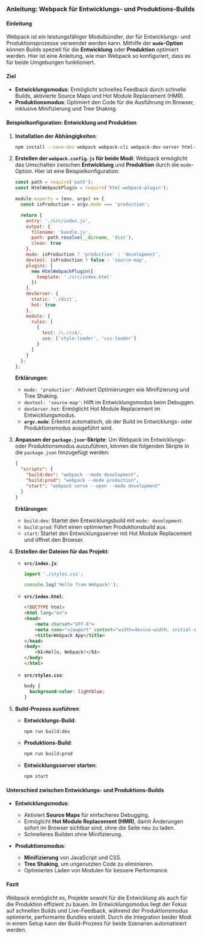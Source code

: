 ### Anleitung: Webpack für Entwicklungs- und Produktions-Builds

#### Einleitung
Webpack ist ein leistungsfähiger Modulbündler, der für Entwicklungs- und Produktionsprozesse verwendet werden kann. Mithilfe der **`mode`-Option** können Builds speziell für die **Entwicklung** oder **Produktion** optimiert werden. Hier ist eine Anleitung, wie man Webpack so konfiguriert, dass es für beide Umgebungen funktioniert.

#### Ziel
- **Entwicklungsmodus**: Ermöglicht schnelles Feedback durch schnelle Builds, aktivierte Source Maps und Hot Module Replacement (HMR).
- **Produktionsmodus**: Optimiert den Code für die Ausführung im Browser, inklusive Minifizierung und Tree Shaking.

#### Beispielkonfiguration: Entwicklung und Produktion

1. **Installation der Abhängigkeiten**:
   ```bash
   npm install --save-dev webpack webpack-cli webpack-dev-server html-webpack-plugin style-loader css-loader
   ```

2. **Erstellen der `webpack.config.js` für beide Modi**:
   Webpack ermöglicht das Umschalten zwischen **Entwicklung** und **Produktion** durch die `mode`-Option. Hier ist eine Beispielkonfiguration:
   
   ```javascript
   const path = require('path');
   const HtmlWebpackPlugin = require('html-webpack-plugin');

   module.exports = (env, argv) => {
     const isProduction = argv.mode === 'production';

     return {
       entry: './src/index.js',
       output: {
         filename: 'bundle.js',
         path: path.resolve(__dirname, 'dist'),
         clean: true
       },
       mode: isProduction ? 'production' : 'development',
       devtool: isProduction ? false : 'source-map',
       plugins: [
         new HtmlWebpackPlugin({
           template: './src/index.html'
         })
       ],
       devServer: {
         static: './dist',
         hot: true
       },
       module: {
         rules: [
           {
             test: /\.css$/,
             use: ['style-loader', 'css-loader']
           }
         ]
       }
     };
   };
   ```

   **Erklärungen**:
   - `mode: 'production'`: Aktiviert Optimierungen wie Minifizierung und Tree Shaking.
   - `devtool: 'source-map'`: Hilft im Entwicklungsmodus beim Debuggen.
   - `devServer.hot`: Ermöglicht Hot Module Replacement im Entwicklungsmodus.
   - **`argv.mode`**: Erkennt automatisch, ob der Build im Entwicklungs- oder Produktionsmodus ausgeführt wird.

3. **Anpassen der `package.json`-Skripte**:
   Um Webpack im Entwicklungs- oder Produktionsmodus auszuführen, können die folgenden Skripte in die `package.json` hinzugefügt werden:
   
   ```json
   {
     "scripts": {
       "build:dev": "webpack --mode development",
       "build:prod": "webpack --mode production",
       "start": "webpack serve --open --mode development"
     }
   }
   ```

   **Erklärungen**:
   - `build:dev`: Startet den Entwicklungsbuild mit `mode: development`.
   - `build:prod`: Führt einen optimierten Produktionsbuild aus.
   - `start`: Startet den Entwicklungsserver mit Hot Module Replacement und öffnet den Browser.

4. **Erstellen der Dateien für das Projekt**:

   - **`src/index.js`**:
     ```javascript
     import './styles.css';

     console.log('Hello from Webpack!');
     ```

   - **`src/index.html`**:
     ```html
     <!DOCTYPE html>
     <html lang="en">
     <head>
         <meta charset="UTF-8">
         <meta name="viewport" content="width=device-width, initial-scale=1.0">
         <title>Webpack App</title>
     </head>
     <body>
         <h1>Hello, Webpack!</h1>
     </body>
     </html>
     ```

   - **`src/styles.css`**:
     ```css
     body {
       background-color: lightblue;
     }
     ```

5. **Build-Prozess ausführen**:

   - **Entwicklungs-Build**:
     ```bash
     npm run build:dev
     ```

   - **Produktions-Build**:
     ```bash
     npm run build:prod
     ```

   - **Entwicklungsserver starten**:
     ```bash
     npm start
     ```

#### Unterschied zwischen Entwicklungs- und Produktions-Builds

- **Entwicklungsmodus**:
  - Aktiviert **Source Maps** für einfacheres Debugging.
  - Ermöglicht **Hot Module Replacement (HMR)**, damit Änderungen sofort im Browser sichtbar sind, ohne die Seite neu zu laden.
  - Schnelleres Builden ohne Minifizierung.

- **Produktionsmodus**:
  - **Minifizierung** von JavaScript und CSS.
  - **Tree Shaking**, um ungenutzten Code zu eliminieren.
  - Optimiertes Laden von Modulen für bessere Performance.

#### Fazit
Webpack ermöglicht es, Projekte sowohl für die Entwicklung als auch für die Produktion effizient zu bauen. Im Entwicklungsmodus liegt der Fokus auf schnellen Builds und Live-Feedback, während der Produktionsmodus optimierte, performante Bundles erstellt. Durch die Integration beider Modi in einem Setup kann der Build-Prozess für beide Szenarien automatisiert werden.